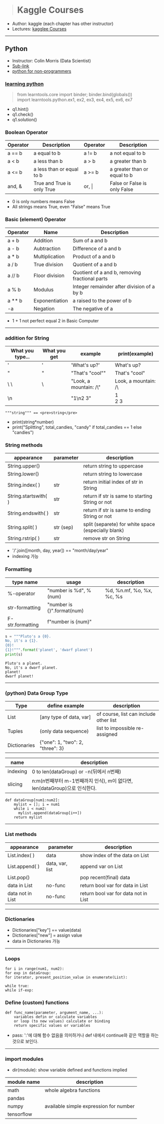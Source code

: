 > # Kaggle Courses

- Author: kaggle (each chapter has other instructor)
- Lectures: [kagglee Courses](https://www.kaggle.com/learn/overview)

---

## Python

- Instructor: Colin Morris (Data Scientist)
- [Sub-link](https://www.kaggle.com/learn/python)
- [python for non-programmers](https://wiki.python.org/moin/BeginnersGuide/NonProgrammers)

### [learning python](https://docs.python.org/ko/3/contents.html)

> from learntools.core import binder; binder.bind(globals())<br />import learntools.python.ex1, ex2, ex3, ex4, ex5, ex6, ex7

- q1.hint()
- q1.check()
- q1.solution()

### Boolean Operator

| Operator | Description                | Operator | Description                  |
| -------- | -------------------------- | -------- | ---------------------------- |
| a == b   | a equal to b               | a != b   | a not equal to b             |
| a < b    | a less than b              | a > b    | a greater than b             |
| a <= b   | a less than or equal to b  | a >= b   | a greater than or equal to b |
| and, &   | True and True is only True | or, \|   | False or False is only False |

- 0 is only numbers means False
- All strings means True, even "False" means True

### Basic (element) Operator

| Operator | Name           | Description                                    |
| -------- | -------------- | ---------------------------------------------- |
| a + b    | Addition       | Sum of a and b                                 |
| a - b    | Aubtraction    | Difference of a and b                          |
| a \* b   | Multiplication | Product of a and b                             |
| a / b    | True division  | Quotient of a and b                            |
| a // b   | Floor division | Quotient of a and b, removing fractional parts |
| a % b    | Modulus        | Integer remainder after division of a by b     |
| a \*\* b | Exponentiation | a raised to the power of b                     |
| -a       | Negation       | The negative of a                              |

- 1 + 1 not perfect equal 2 in Basic Computer

---

### addition for String

| What you type... | What you get | example                 | print(example)        |
| ---------------- | ------------ | ----------------------- | --------------------- |
| \'               | '            | 'What\'s up?'           | What's up?            |
| \"               | "            | "That's \"cool\""       | That's "cool"         |
| \ \              | \            | "Look, a mountain: /\\" | Look, a mountain: /\  |
| \n               |              | "1\n2 3"                | 1<br />2 3            |

```
"""string""" == <pre>string</pre>
```

- print(string\*number)
- print("Splitting", total_candies, "candy" if total_candies == 1 else "candies")

### String methods

| appearance           | parameter | description                                         |
| -------------------- | --------- | --------------------------------------------------- |
| String.upper()       |           | return string to uppercase                          |
| String.lower()       |           | return string to lowercase                          |
| String.index( )      | str       | return initial index of str in String               |
| String.startswith( ) | str       | return if str is same to starting String or not     |
| String.endswith( )   | str       | return if str is same to ending String or not       |
| String.split( )      | str (sep) | split (separete) for white space (especially blank) |
| String.rstrip( )     | str       | remove str on String                                |

- '/'.join([month, day, year]) == "month/day/year"
- indexing 가능

### Formatting

| type name        | usage                      | description               |
| ---------------- | -------------------------- | ------------------------- |
| %-operator       | "number is %d", %(num)     | %d, %n.mf, %o, %x, %c, %s |
| str-formatting   | "number is {}".format(num) |
| F-str.formatting | f"number is {num}"         |

```python
s = """Pluto's a {0}.
No, it's a {1}.
{0}!
{1}!""".format('planet', 'dwarf planet')
print(s)
```

```
Pluto's a planet.
No, it's a dwarf planet.
planet!
dwarf planet!
```

---

### (python) Data Group Type

| Type         | define example                   | description                            |
| ------------ | -------------------------------- | -------------------------------------- |
| List         | [any type of data, var]          | of course, list can include other list |
| Tuples       | (only data sequence)             | list to impossible re-assigned         |
| Dictionaries | {"one": 1, "two": 2, "three": 3} |

| name     | description                                                               |
| -------- | ------------------------------------------------------------------------- |
| indexing | 0 to len(dataGroup) or -n(뒤에서 n번째)                                   |
| slicing  | n:m(n번째부터 m-1번째까지 인식), m이 없다면, len(dataGroup)으로 인식한다. |

```
def dataGroup[num1:num2]:
    mylist = []; i = num1
    while i < num2:
      mylist.append(dataGroup[i++])
    return mylist
```

---

### List methods

| appearance       | parameter       | description                          |
| ---------------- | --------------- | ------------------------------------ |
| List.index( )    | data            | show index of the data on List       |
| List.append( )   | data, var, list | append var on List                   |
| List.pop()       |                 | pop recent(final) data               |
| data in List     | no-func         | return bool var for data in List     |
| data not in List | no-func         | return bool var for data not in List |

---

### Dictionaries

- Dictionaries["key"] == value(data)
- Dictionaries["new"] = assign value
- data in Dictionaries 가능

---

### Loops

```
for i in range(num1, num2):
for exp in dataGroup:
for iterator, present_position_value in enumerate(List):
```

```
while true:
while if-exp:
```

### Define (custom) functions

```
def func_name(parameter, argument_name, ...):
    variables defin or calculate variables
    or loop (to new values) calculate or binding
    return specific values or variables
```

- pass: ':'에 대해 함수 없음을 의미하거나 def 내에서 continue와 같은 역할을 하는 것으로 보인다.

---

### import modules

- dir(module): show variable defined and functions implied

| module name | description                            |
| ----------- | -------------------------------------- |
| math        | whole algebra functions                |
| pandas      |
| numpy       | available simple expression for number |
| tensorflow  |
